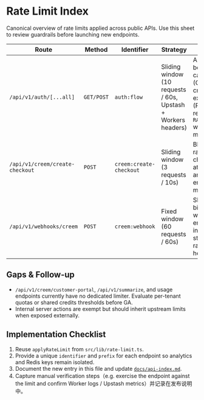 # Rate Limit Index

Canonical overview of rate limits applied across public APIs. Use this sheet to review guardrails before launching new endpoints.

| Route | Method | Identifier | Strategy | Notes |
| --- | --- | --- | --- | --- |
| `/api/v1/auth/[...all]` | `GET/POST` | `auth:flow` | Sliding window (10 requests / 60s, Upstash + Workers headers) | Applies to both callback (GET) and credential exchange (POST); returns `RATE_LIMITED` with retry metadata. |
| `/api/v1/creem/create-checkout` | `POST` | `creem:create-checkout` | Sliding window (3 requests / 10s) | Blocks rapid-fire checkout attempts; analytics enabled for monitoring. |
| `/api/v1/webhooks/creem` | `POST` | `creem:webhook` | Fixed window (60 requests / 60s) | Shields billing webhook endpoint; includes standard rate limit headers. |

## Gaps & Follow-up
- `/api/v1/creem/customer-portal`, `/api/v1/summarize`, and usage endpoints currently have no dedicated limiter. Evaluate per-tenant quotas or shared credits thresholds before GA.
- Internal server actions are exempt but should inherit upstream limits when exposed externally.

## Implementation Checklist
1. Reuse `applyRateLimit` from `src/lib/rate-limit.ts`.
2. Provide a unique `identifier` and `prefix` for each endpoint so analytics and Redis keys remain isolated.
3. Document the new entry in this file and update [`docs/api-index.md`](./api-index.md).
4. Capture manual verification steps（e.g. exercise the endpoint against the limit and confirm Worker logs / Upstash metrics）并记录在发布说明中。
